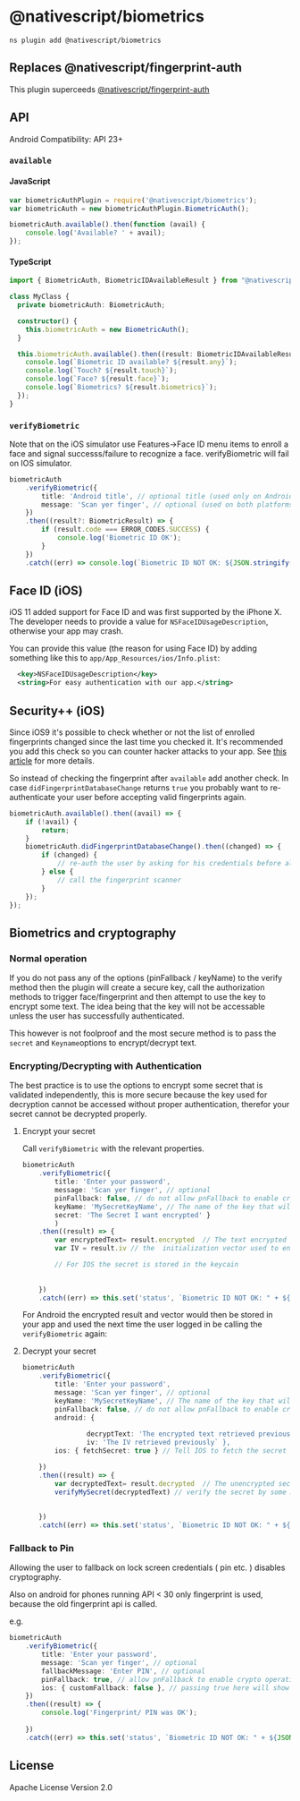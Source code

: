 # @nativescript/biometrics

```cli
ns plugin add @nativescript/biometrics
```

## Replaces @nativescript/fingerprint-auth

This plugin superceeds [@nativescript/fingerprint-auth](../fingerprint-auth)

## API

Android Compatibility: API 23+

### `available`

#### JavaScript

```js
var biometricAuthPlugin = require('@nativescript/biometrics');
var biometricAuth = new biometricAuthPlugin.BiometricAuth();

biometricAuth.available().then(function (avail) {
	console.log('Available? ' + avail);
});
```

#### TypeScript

```typescript
import { BiometricAuth, BiometricIDAvailableResult } from "@nativescript/biometrics";

class MyClass {
  private biometricAuth: BiometricAuth;

  constructor() {
    this.biometricAuth = new BiometricAuth();
  }

  this.biometricAuth.available().then((result: BiometricIDAvailableResult) => {
    console.log(`Biometric ID available? ${result.any}`);
    console.log(`Touch? ${result.touch}`);
    console.log(`Face? ${result.face}`);
	console.log(`Biometrics? ${result.biometrics}`);
  });
}
```

### `verifyBiometric`

Note that on the iOS simulator use Features->Face ID  menu items to enroll a face and signal successs/failure to recognize a face.
verifyBiometric will fail on IOS simulator.

```typescript
biometricAuth
	.verifyBiometric({
		title: 'Android title', // optional title (used only on Android)
		message: 'Scan yer finger', // optional (used on both platforms) - for FaceID on iOS see the notes about NSFaceIDUsageDescription
	})
	.then((result?: BiometricResult) => {
		if (result.code === ERROR_CODES.SUCCESS) {
			console.log('Biometric ID OK');
		} 
	})
	.catch((err) => console.log(`Biometric ID NOT OK: ${JSON.stringify(err)}`));
```

## Face ID (iOS)

iOS 11 added support for Face ID and was first supported by the iPhone X.
The developer needs to provide a value for `NSFaceIDUsageDescription`, otherwise your app may crash.

You can provide this value (the reason for using Face ID) by adding something like this to `app/App_Resources/ios/Info.plist`:

```xml
  <key>NSFaceIDUsageDescription</key>
  <string>For easy authentication with our app.</string>
```

## Security++ (iOS)

Since iOS9 it's possible to check whether or not the list of enrolled fingerprints changed since
the last time you checked it. It's recommended you add this check so you can counter hacker attacks
to your app. See [this article](https://www.linkedin.com/pulse/fingerprint-trojan-per-thorsheim/) for more details.

So instead of checking the fingerprint after `available` add another check.
In case `didFingerprintDatabaseChange` returns `true` you probably want to re-authenticate your user
before accepting valid fingerprints again.

```typescript
biometricAuth.available().then((avail) => {
	if (!avail) {
		return;
	}
	biometricAuth.didFingerprintDatabaseChange().then((changed) => {
		if (changed) {
			// re-auth the user by asking for his credentials before allowing a fingerprint scan again
		} else {
			// call the fingerprint scanner
		}
	});
});
```

## Biometrics and cryptography

### Normal operation

If you do not pass any of the options (pinFallback / keyName) to the verify method then the plugin will create a secure key, call the authorization methods to trigger face/fingerprint and then attempt to use the key to encrypt some text.  The idea being that the key will not be accessable unless the user has successfully authenticated.

This however is not foolproof and the most secure method is to pass the  ```secret```  and ```Keyname```options to encrypt/decrypt text.

### Encrypting/Decrypting with Authentication

The best practice is to use the options to encrypt some secret that is validated independently, this is more secure because the key used for decryption cannot be accessed without proper authentication,  therefor your secret cannot be decrypted properly.

1.  Encrypt your secret

	Call ```verifyBiometric``` with the relevant properties.

	```ts
	biometricAuth
		.verifyBiometric({
			title: 'Enter your password',
			message: 'Scan yer finger', // optional
			pinFallback: false, // do not allow pnFallback to enable crypto operations
			keyName: 'MySecretKeyName', // The name of the key that will be created/used
			secret: 'The Secret I want encrypted' }
			)
		.then((result) => {
			var encryptedText= result.encrypted  // The text encrypted with a key named "MySecretKeyName" (Android Only)
			var IV = result.iv // the  initialization vector used to encrypt (Android Only)

			// For IOS the secret is stored in the keycain 
			
			
		})
		.catch((err) => this.set('status', `Biometric ID NOT OK: " + ${JSON.stringify(err)}`));

	```

	For Android the encrypted result and vector would then be stored in your app and used the next time the user logged in be calling the ```verifyBiometric``` again:

1.  Decrypt your secret
	```ts
	biometricAuth
		.verifyBiometric({
			title: 'Enter your password',
			message: 'Scan yer finger', // optional
			keyName: 'MySecretKeyName', // The name of the key that will be created/used
			pinFallback: false, // do not allow pnFallback to enable crypto operations
			android: { 
					
					decryptText: 'The encrypted text retrieved previously',
					iv: 'The IV retrieved previously` },
			ios: { fetchSecret: true } // Tell IOS to fetch the secret

		})
		.then((result) => {
			var decryptedText= result.decrypted  // The unencrypted secret 
			verifyMySecret(decryptedText) // verify the secret by some means, e.g. a call to a back end server.
			
			
		})
		.catch((err) => this.set('status', `Biometric ID NOT OK: " + ${JSON.stringify(err)}`));

	```

### Fallback to Pin

Allowing the user to fallback on lock screen credentials ( pin etc. ) disables cryptography.  

Also on android for phones running API < 30 only fingerprint is used, because the old fingerprint api is called.

e.g.

```ts
biometricAuth
	.verifyBiometric({
		title: 'Enter your password',
		message: 'Scan yer finger', // optional
		fallbackMessage: 'Enter PIN', // optional
		pinFallback: true, // allow pnFallback to enable crypto operations
		ios: { customFallback: false }, // passing true here will show the fallback message and allow you to handle this in a custom manner.
	})
	.then((result) => {
		console.log('Fingerprint/ PIN was OK');
		
	})
	.catch((err) => this.set('status', `Biometric ID NOT OK: " + ${JSON.stringify(err)}`));

```


## License

Apache License Version 2.0
